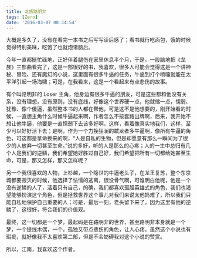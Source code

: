 ```yaml
---
title: 龙族路明非
tags: [Zero]
date: '2016-03-07 00:34:54'
---
```



大概是多久了，没有在看完一本书之后写写读后感了；看书就行吃面包，饿的时候觉得特别美味，吃饱了也就炮诸脑后。

今年一直都挺忙碌地，正好伴着腿伤在家里休息半个月，于是，一股脑地把《龙族》三部曲看完了，这是一部很好的书，我喜欢，很多人可能会觉得这是一个讲神秘、冒险、还有魔幻的小说，这里面有很多牛逼的任务，牛逼到打个喷嚏就能在太平洋引起一场海啸；可是，在我看来，这是一个看起来有点悲伤的故事。

有个叫路明非的 Loser 主角，他身边有很多牛逼的朋友，可是这些都和他没有关系，没有理想，没有原则，没有底线，好像这个世界硬一点，他就缩一点，懦弱、犹豫、像个傻逼，虽然整本书的人都在帮他，可是这不是他想要的，刚开始看的时候，一直想主角什么时候牛逼起来啊，作者怎么不按套路出牌啊，后来，我开始不想让他牛逼，他要是一直懦弱下去该多好啊，这样，看着像真实地我们，这样，至少可以好好活下去；是啊，作为一个力挽狂澜的弑龙者多牛逼啊，像所有牛逼的角色，可这都是拿命换来的啊，“人是自私的生物，但是却愿意有那么一瞬间为了很少的人放弃一切甚至生命。”说的多好，听的人是那么的心疼；人的一生中总归有几个人是我们的逆鳞，我们希望她好胜过自己好，我们希望把所有一切都给她甚至生命，可是，那又怎样，那又怎样呢？

另一个我很喜欢的人物，上杉越，一个隐世的牛逼老头子，在龙王复苏，整个东京城都要毁灭的时候，他选择了怯懦的逃离，很没骨气啊，可谁明白他呢，他是一个没有逆鳞的人了，活着只有自己，的确，我们都喜欢孤胆英雄式的角色，我们也渴望能够扮演这个角色，但是拯救世界这个事儿对我们来说太他妈难了，所以我们只能自私地保护自己重要的人；可是，最后一刻，老头留下来了，因为这里有他的逆鳞了，这很好，符合我们的价值观。

最终，这一切都是一个梦，最起码是在路明非的世界，甚至路明非本身就是一个梦，一个提线木偶，一个，孤独又带点悲伤的角色，让人心疼。虽然这个小说也有瑕疵，就好像我不太喜欢第二部，但是不会妨碍我对这个小说的赞赏。

所以，江南，我喜欢这个作者。
